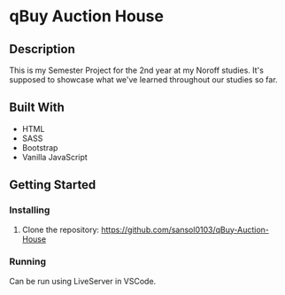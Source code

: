 # qBuy Auction House
 
## Description

This is my Semester Project for the 2nd year at my Noroff studies. It's supposed to showcase what we've learned throughout our studies so far.

## Built With

- HTML
- SASS
- Bootstrap
- Vanilla JavaScript

## Getting Started

### Installing

1. Clone the repository: https://github.com/sansol0103/qBuy-Auction-House

### Running

Can be run using LiveServer in VSCode.
